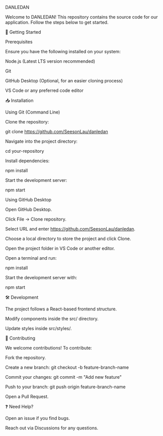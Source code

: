 DANLEDAN

Welcome to DANLEDAN! This repository contains the source code for our application. Follow the steps below to get started.

🚀 Getting Started

Prerequisites

Ensure you have the following installed on your system:

Node.js (Latest LTS version recommended)

Git

GitHub Desktop (Optional, for an easier cloning process)

VS Code or any preferred code editor

📥 Installation

Using Git (Command Line)

Clone the repository:

git clone https://github.com/SeesonLau/danledan

Navigate into the project directory:

cd your-repository

Install dependencies:

npm install

Start the development server:

npm start

Using GitHub Desktop

Open GitHub Desktop.

Click File → Clone repository.

Select URL and enter https://github.com/SeesonLau/danledan.

Choose a local directory to store the project and click Clone.

Open the project folder in VS Code or another editor.

Open a terminal and run:

npm install

Start the development server with:

npm start

🛠️ Development

The project follows a React-based frontend structure.

Modify components inside the src/ directory.

Update styles inside src/styles/.

🤝 Contributing

We welcome contributions! To contribute:

Fork the repository.

Create a new branch: git checkout -b feature-branch-name

Commit your changes: git commit -m "Add new feature"

Push to your branch: git push origin feature-branch-name

Open a Pull Request.

❓ Need Help?

Open an issue if you find bugs.

Reach out via Discussions for any questions.

